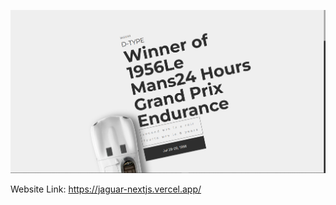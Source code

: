![iamge alt](https://github.com/anesanika/jaguar-nextjs/blob/cd54f8ba6fc5312ed6be857bbe6691302c088e9b/Capture.PNG)

Website Link: https://jaguar-nextjs.vercel.app/
